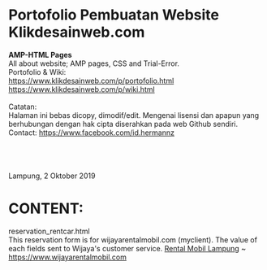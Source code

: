 # Portofolio Pembuatan Website Klikdesainweb.com
<b>AMP-HTML Pages</b><br />
All about website; AMP pages, CSS and Trial-Error.<br />
Portofolio & Wiki:<br />
https://www.klikdesainweb.com/p/portofolio.html<br />
https://www.klikdesainweb.com/p/wiki.html<br />
<br />
Catatan:<br />
Halaman ini bebas dicopy, dimodif/edit. Mengenai lisensi dan apapun yang berhubungan dengan hak cipta diserahkan pada web Github sendiri.<br />
Contact: https://www.facebook.com/id.hermannz<br />
<br /><br /><br /><br />
Lampung, 2 Oktober 2019

# CONTENT:<br />
reservation_rentcar.html<br />
This reservation form is for wijayarentalmobil.com (myclient). The value of each fields sent to Wijaya's customer service. <a href="https://www.wijayarentalmobil.com" target="_blank" rel="noopener nofollow">Rental Mobil Lampung</a> ~ https://www.wijayarentalmobil.com<br />

